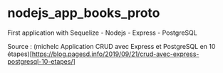# nodejs_app_books_proto
First application with Sequelize - Nodejs - Express - PostgreSQL 

Source :
(michelc Application CRUD avec Express et PostgreSQL en 10 étapes)[https://blog.pagesd.info/2019/09/21/crud-avec-express-postgresql-10-etapes/]
